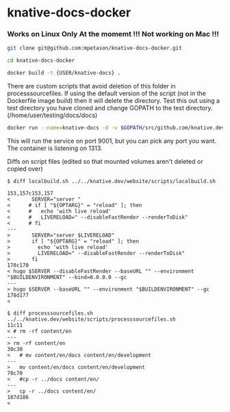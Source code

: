 # knative-docs-docker

### Works on Linux Only At the momemt !!! Not working on Mac !!!

```bash
git clone git@github.com:mpetason/knative-docs-docker.git
```

```bash
cd knative-docs-docker
```

```bash
docker build -t {USER/knative-docs} .
```

There are custom scripts that avoid deletion of this folder in processsourcefiles. If using the default version of the script (not in the Dockerfile image build) then it will delete the directory. Test this out using a test directory you have cloned and change GOPATH to the test directory. (/home/user/testing/docs/docs)

```bash
docker run --name=knative-docs -d -v $GOPATH/src/github.com/knative.dev/docs/docs:/website/docs -p 9001:1313 USER/knative-docs:latest
```

This will run the service on port 9001, but you can pick any port you want. The container is listening on 1313.


Diffs on script files (edited so that mounted volumes aren't deleted or copied over)

```
$ diff localbuild.sh ../../knative.dev/website/scripts/localbuild.sh

153,157c153,157
<       SERVER="server "
<      # if [ "${OPTARG}" = "reload" ]; then
<      #   echo 'with live reload'
<      #   LIVERELOAD=" --disableFastRender --renderToDisk"
<      # fi
---
>       SERVER="server $LIVERELOAD"
>       if [ "${OPTARG}" = "reload" ]; then
>         echo 'with live reload'
>         LIVERELOAD=" --disableFastRender --renderToDisk"
>       fi
170c170
< hugo $SERVER --disableFastRender --baseURL "" --environment "$BUILDENVIRONMENT" --bind=0.0.0.0 --gc
---
> hugo $SERVER --baseURL "" --environment "$BUILDENVIRONMENT" --gc
178d177
< 
```

```
$ diff processsourcefiles.sh ../../knative.dev/website/scripts/processsourcefiles.sh 
11c11
< # rm -rf content/en
---
> rm -rf content/en
30c30
<   # mv content/en/docs content/en/development
---
>   mv content/en/docs content/en/development
70c70
<   #cp -r ../docs content/en/
---
>   cp -r ../docs content/en/
187d186
< 
```
